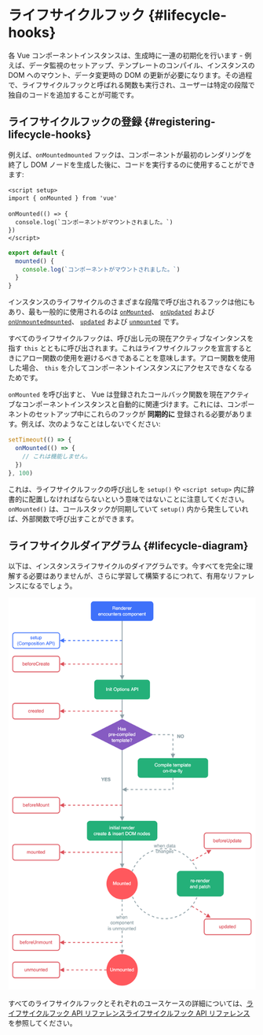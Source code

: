# ライフサイクルフック {#lifecycle-hooks}

各 Vue コンポーネントインスタンスは、生成時に一連の初期化を行います - 例えば、データ監視のセットアップ、テンプレートのコンパイル、インスタンスの DOM へのマウント、データ変更時の DOM の更新が必要になります。その過程で、ライフサイクルフックと呼ばれる関数も実行され、ユーザーは特定の段階で独自のコードを追加することが可能です。

## ライフサイクルフックの登録 {#registering-lifecycle-hooks}

例えば、<span class="composition-api">`onMounted`</span><span class="options-api">`mounted`</span> フックは、コンポーネントが最初のレンダリングを終了し DOM ノードを生成した後に、コードを実行するのに使用することができます:

<div class="composition-api">

```vue
<script setup>
import { onMounted } from 'vue'

onMounted(() => {
  console.log(`コンポーネントがマウントされました。`)
})
</script>
```

</div>
<div class="options-api">

```js
export default {
  mounted() {
    console.log(`コンポーネントがマウントされました。`)
  }
}
```

</div>

インスタンスのライフサイクルのさまざまな段階で呼び出されるフックは他にもあり、最も一般的に使用されるのは <span class="composition-api">[`onMounted`](/api/composition-api-lifecycle#onmounted)、 [`onUpdated`](/api/composition-api-lifecycle#onupdated) および [`onUnmounted`](/api/composition-api-lifecycle#onunmounted)</span><span class="options-api">[`mounted`](/api/options-lifecycle#mounted)、 [`updated`](/api/options-lifecycle#updated) および [`unmounted`](/api/options-lifecycle#unmounted)</span> です。

<div class="options-api">

すべてのライフサイクルフックは、呼び出し元の現在アクティブなインタンスを指す `this` とともに呼び出されます。これはライフサイクルフックを宣言するときにアロー関数の使用を避けるべきであることを意味します。アロー関数を使用した場合、 `this` を介してコンポーネントインスタンスにアクセスできなくなるためです。

</div>

<div class="composition-api">

`onMounted` を呼び出すと、 Vue は登録されたコールバック関数を現在アクティブなコンポーネントインスタンスと自動的に関連づけます。これには、コンポーネントのセットアップ中にこれらのフックが **同期的に** 登録される必要があります。例えば、次のようなことはしないでください:

```js
setTimeout(() => {
  onMounted(() => {
    // これは機能しません。
  })
}, 100)
```

これは、ライフサイクルフックの呼び出しを `setup()` や `<script setup>` 内に辞書的に配置しなければならないという意味ではないことに注意してください。`onMounted()` は、コールスタックが同期していて `setup()` 内から発生していれば、外部関数で呼び出すことができます。

</div>

## ライフサイクルダイアグラム {#lifecycle-diagram}

以下は、インスタンスライフサイクルのダイアグラムです。今すべてを完全に理解する必要はありませんが、さらに学習して構築するにつれて、有用なリファレンスになるでしょう。

![Component lifecycle diagram](./images/lifecycle.png)

<!-- https://www.figma.com/file/Xw3UeNMOralY6NV7gSjWdS/Vue-Lifecycle -->

すべてのライフサイクルフックとそれぞれのユースケースの詳細については、<span class="composition-api">[ライフサイクルフック API リファレンス](/api/composition-api-lifecycle)</span><span class="options-api">[ライフサイクルフック API リファレンス](/api/options-lifecycle)</span> を参照してください。
